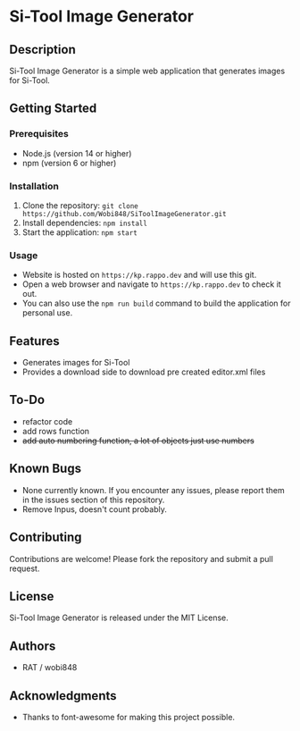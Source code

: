 # Si-Tool Image Generator

## Description

Si-Tool Image Generator is a simple web application that generates images for Si-Tool.

## Getting Started

### Prerequisites

* Node.js (version 14 or higher)
* npm (version 6 or higher)

### Installation

1. Clone the repository: `git clone https://github.com/Wobi848/SiToolImageGenerator.git`
2. Install dependencies: `npm install`
3. Start the application: `npm start`

### Usage

* Website is hosted on `https://kp.rappo.dev` and will use this git.
* Open a web browser and navigate to `https://kp.rappo.dev` to check it out.
* You can also use the `npm run build` command to build the application for personal use.

## Features

* Generates images for Si-Tool
* Provides a download side to download pre created editor.xml files

## To-Do

* refactor code
* add rows function
* ~~add auto numbering function, a lot of objects just use numbers~~

## Known Bugs

* None currently known. If you encounter any issues, please report them in the issues section of this repository.
* Remove Inpus, doesn't count probably.

## Contributing

Contributions are welcome! Please fork the repository and submit a pull request.

## License

Si-Tool Image Generator is released under the MIT License.

## Authors

* RAT / wobi848

## Acknowledgments

* Thanks to font-awesome for making this project possible.
